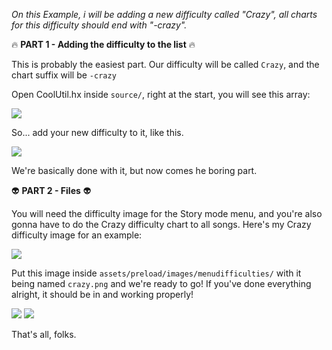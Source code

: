 *On this Example, i will be adding a new difficulty called "Crazy", all charts for this difficulty should end with "-crazy".*

🔥 **PART 1 - Adding the difficulty to the list** 🔥

This is probably the easiest part.
Our difficulty will be called `Crazy`, and the chart suffix will be `-crazy`

Open CoolUtil.hx inside `source/`, right at the start, you will see this array:

![](https://i.imgur.com/NA2aIIH.png)

So... add your new difficulty to it, like this.

![](https://i.imgur.com/JMfoJI0.png)

We're basically done with it, but now comes he boring part.

👽 **PART 2 - Files** 👽

You will need the difficulty image for the Story mode menu, and you're also gonna have to do the Crazy difficulty chart to all songs.
Here's my Crazy difficulty image for an example:

![](https://i.imgur.com/mvaseyY.png)

Put this image inside `assets/preload/images/menudifficulties/` with it being named `crazy.png` and we're ready to go!
If you've done everything alright, it should be in and working properly!

![](https://i.imgur.com/MDzP1PF.png)
![](https://i.imgur.com/qHY7beU.png)

That's all, folks.
